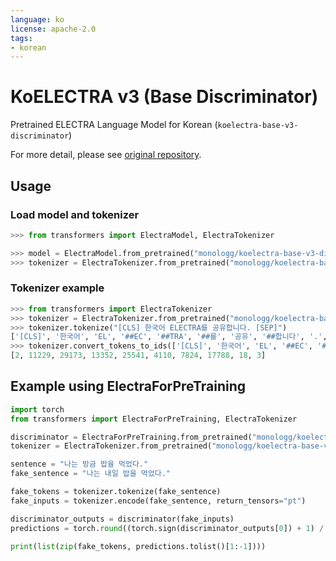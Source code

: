 ```yaml
---
language: ko
license: apache-2.0
tags:
- korean
---
```


# KoELECTRA v3 (Base Discriminator)

Pretrained ELECTRA Language Model for Korean (`koelectra-base-v3-discriminator`)

For more detail, please see [original repository](https://github.com/monologg/KoELECTRA/blob/master/README_EN.md).

## Usage

### Load model and tokenizer

```python
>>> from transformers import ElectraModel, ElectraTokenizer

>>> model = ElectraModel.from_pretrained("monologg/koelectra-base-v3-discriminator")
>>> tokenizer = ElectraTokenizer.from_pretrained("monologg/koelectra-base-v3-discriminator")
```

### Tokenizer example

```python
>>> from transformers import ElectraTokenizer
>>> tokenizer = ElectraTokenizer.from_pretrained("monologg/koelectra-base-v3-discriminator")
>>> tokenizer.tokenize("[CLS] 한국어 ELECTRA를 공유합니다. [SEP]")
['[CLS]', '한국어', 'EL', '##EC', '##TRA', '##를', '공유', '##합니다', '.', '[SEP]']
>>> tokenizer.convert_tokens_to_ids(['[CLS]', '한국어', 'EL', '##EC', '##TRA', '##를', '공유', '##합니다', '.', '[SEP]'])
[2, 11229, 29173, 13352, 25541, 4110, 7824, 17788, 18, 3]
```

## Example using ElectraForPreTraining

```python
import torch
from transformers import ElectraForPreTraining, ElectraTokenizer

discriminator = ElectraForPreTraining.from_pretrained("monologg/koelectra-base-v3-discriminator")
tokenizer = ElectraTokenizer.from_pretrained("monologg/koelectra-base-v3-discriminator")

sentence = "나는 방금 밥을 먹었다."
fake_sentence = "나는 내일 밥을 먹었다."

fake_tokens = tokenizer.tokenize(fake_sentence)
fake_inputs = tokenizer.encode(fake_sentence, return_tensors="pt")

discriminator_outputs = discriminator(fake_inputs)
predictions = torch.round((torch.sign(discriminator_outputs[0]) + 1) / 2)

print(list(zip(fake_tokens, predictions.tolist()[1:-1])))
```
